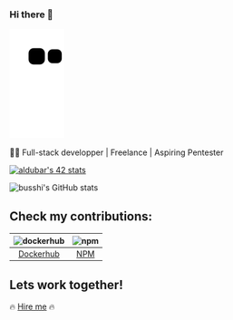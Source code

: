 ### Hi there 👋

![snake gif](https://github.com/SingularisArt/SingularisArt/blob/output/github-contribution-grid-snake.svg)

👨‍💻 Full-stack developper | Freelance | Aspiring Pentester

[![aldubar's 42 stats](https://badge42.vercel.app/api/v2/cl1p4dvqu002109k1x3fvx39n/stats?cursusId=21&coalitionId=48)](https://github.com/JaeSeoKim/badge42)

![busshi's GitHub stats](https://github-readme-stats.vercel.app/api?username=busshi&show_icons=true&theme=gruvbox)


Check my contributions:
---
| ![dockerhub]([URL](https://about.gitlab.com/images/devops-tools/docker-hub-logo.png) "dockerhub") | ![npm]([URL](https://authy.com/wp-content/uploads/npm-logo.png) "NPM")  |
| :------------: |:---------------:|
| [Dockerhub](https://hub.docker.com/u/busshi) | [NPM](https://www.npmjs.com/search?q=busshi) |


Lets work together!
---
🔥 [Hire me](https://www.malt.fr/profile/alexandredubar) 🔥
